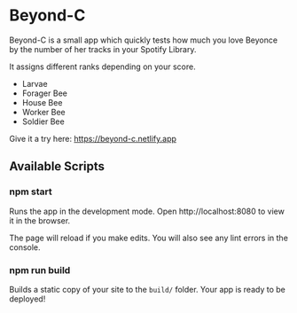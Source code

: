 # Beyond-C

Beyond-C is a small app which quickly tests how much you love Beyonce by the number of her tracks in your Spotify Library.

It assigns different ranks depending on your score.

- Larvae
- Forager Bee
- House Bee
- Worker Bee
- Soldier Bee

Give it a try here: <https://beyond-c.netlify.app>

## Available Scripts

### npm start

Runs the app in the development mode.
Open http://localhost:8080 to view it in the browser.

The page will reload if you make edits.
You will also see any lint errors in the console.

### npm run build

Builds a static copy of your site to the `build/` folder.
Your app is ready to be deployed!
